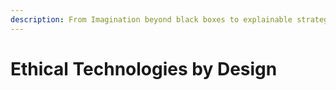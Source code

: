 ```yaml
---
description: From Imagination beyond black boxes to explainable strategies
---
```


# Ethical Technologies by Design

<figure><img src="../../.gitbook/assets/Screenshot 2025-08-14 at 3.26.00 PM.png" alt=""><figcaption></figcaption></figure>
